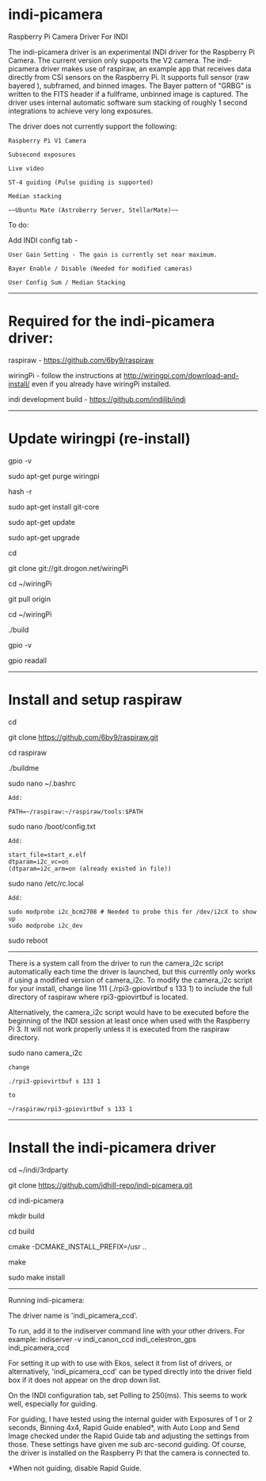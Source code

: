 # indi-picamera
Raspberry Pi Camera Driver For INDI

The indi-picamera driver is an experimental INDI driver for the Raspberry Pi Camera. The current version only supports the V2 camera. The indi-picamera driver makes use of raspiraw, an example app that receives data directly from CSI sensors on the Raspberry Pi. It supports full sensor (raw bayered ), subframed, and binned images. The Bayer pattern of "GRBG" is written to the FITS header if a fullframe, unbinned image is captured. The driver uses internal automatic software sum stacking of roughly 1 second integrations to achieve very long exposures.

The driver does not currently support the following:

	Raspberry Pi V1 Camera

	Subsecond exposures

	Live video

	ST-4 guiding (Pulse guiding is supported)

	Median stacking

	~~Ubuntu Mate (Astroberry Server, StellarMate)~~


To do:

Add INDI config tab -

	User Gain Setting - The gain is currently set near maximum.
	
	Bayer Enable / Disable (Needed for modified cameras)

	User Config Sum / Median Stacking

---------------------------------------------------------------------------------------------------------

# Required for the indi-picamera driver:

raspiraw - https://github.com/6by9/raspiraw

wiringPi - follow the instructions at http://wiringpi.com/download-and-install/ even if you already have wiringPi installed.

indi development build - https://github.com/indilib/indi

---------------------------------------------------------------------------------------------------------

# Update wiringpi (re-install)

gpio -v

sudo apt-get purge wiringpi

hash -r

sudo apt-get install git-core

sudo apt-get update

sudo apt-get upgrade

cd

git clone git://git.drogon.net/wiringPi

cd ~/wiringPi

git pull origin

cd ~/wiringPi

./build

gpio -v

gpio readall

-----------------------------

# Install and setup raspiraw

cd

git clone https://github.com/6by9/raspiraw.git

cd raspiraw

./buildme


sudo nano ~/.bashrc

	Add:

	PATH=~/raspiraw:~/raspiraw/tools:$PATH

sudo nano /boot/config.txt

	Add:

    start_file=start_x.elf
    dtparam=i2c_vc=on
    (dtparam=i2c_arm=on (already existed in file))

sudo nano /etc/rc.local

	Add:

    sudo modprobe i2c_bcm2708 # Needed to probe this for /dev/i2cX to show up
    sudo modprobe i2c_dev


sudo reboot

-------------------------------------------------------

There is a system call from the driver to run the camera_i2c script automatically each time the driver is launched, but this currently only works if using a modified version of camera_i2c. To modify the camera_i2c script for your install, change line 111 (./rpi3-gpiovirtbuf s 133 1) to include the full directory of raspiraw where rpi3-gpiovirtbuf is located.

Alternatively, the camera_i2c script would have to be executed before the beginning of the INDI session at least once when used with the Raspberry Pi 3. It will not work properly unless it is executed from the raspiraw directory.


sudo nano camera_i2c

	change

	./rpi3-gpiovirtbuf s 133 1

	to

	~/raspiraw/rpi3-gpiovirtbuf s 133 1


-------------------------------------------------------

# Install the indi-picamera driver

cd ~/indi/3rdparty

git clone https://github.com/jdhill-repo/indi-picamera.git

cd indi-picamera

mkdir build

cd build

cmake -DCMAKE_INSTALL_PREFIX=/usr ..

make

sudo make install

-------------------------------------------------------

Running indi-picamera:

The driver name is 'indi_picamera_ccd'.

To run, add it to the indiserver command line with your other drivers. For example: indiserver -v indi_canon_ccd indi_celestron_gps indi_picamera_ccd

For setting it up with to use with Ekos, select it from list of drivers, or alternatively, 'indi_picamera_ccd' can be typed directly into the driver field box if it does not appear on the drop down list. 

On the INDI configuration tab, set Polling to 250(ms). This seems to work well, especially for guiding.

For guiding, I have tested using the internal guider with Exposures of 1 or 2 seconds, Binning 4x4, Rapid Guide enabled*, with Auto Loop and Send Image checked under the Rapid Guide tab and adjusting the settings from those. These settings have given me sub arc-second guiding. Of course, the driver is installed on the Raspberry Pi that the camera is connected to.

*When not guiding, disable Rapid Guide.




